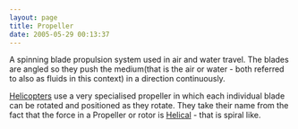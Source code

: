 ```yaml
---
layout: page
title: Propeller
date: 2005-05-29 00:13:37
---
```

<p>A spinning blade propulsion system used in air and water travel.  The blades are angled so they push the medium(that is the air or water - both referred to also as fluids in this context) in a direction continuously.
</p>
<p><a href="/wiki/helicopter.html" title="Helicopter">Helicopters</a> use a very specialised propeller in which each individual blade can be rotated and positioned as they rotate.  They take their name from the fact that the force in a Propeller or rotor is <a href="/wiki/helical.html" title="Helical">Helical</a> - that is spiral like.
</p>

